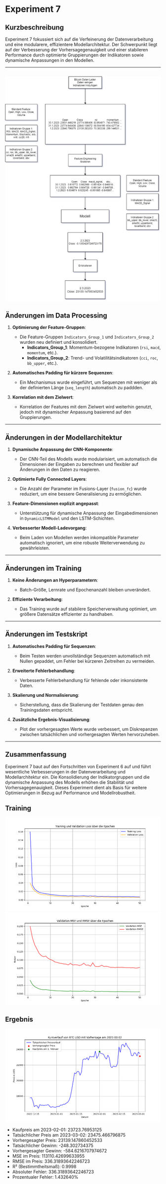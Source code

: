 # Experiment 7

## Kurzbeschreibung
Experiment 7 fokussiert sich auf die Verfeinerung der Datenverarbeitung und eine modularere, effizientere Modellarchitektur. Der Schwerpunkt liegt auf der Verbesserung der Vorhersagegenauigkeit und einer stabileren Performance durch optimierte Gruppierungen der Indikatoren sowie dynamische Anpassungen in den Modellen.

---
![alt text](Data/Models/Experiment7.jpg)
---

## Änderungen im Data Processing
1. **Optimierung der Feature-Gruppen**:
   - Die Feature-Gruppen `Indicators_Group_1` und `Indicators_Group_2` wurden neu definiert und konsolidiert.
     - **Indicators_Group_1**: Momentum-bezogene Indikatoren (`rsi`, `macd`, `momentum`, etc.).
     - **Indicators_Group_2**: Trend- und Volatilitätsindikatoren (`cci`, `roc`, `bb_upper`, etc.).

2. **Automatisches Padding für kürzere Sequenzen**:
   - Ein Mechanismus wurde eingeführt, um Sequenzen mit weniger als der definierten Länge (`seq_length`) automatisch zu paddden.

3. **Korrelation mit dem Zielwert**:
   - Korrelation der Features mit dem Zielwert wird weiterhin genutzt, jedoch mit dynamischer Anpassung basierend auf den Gruppierungen.

---

## Änderungen in der Modellarchitektur
1. **Dynamische Anpassung der CNN-Komponente**:
   - Der CNN-Teil des Modells wurde modularisiert, um automatisch die Dimensionen der Eingaben zu berechnen und flexibler auf Änderungen in den Daten zu reagieren.

2. **Optimierte Fully Connected Layers**:
   - Die Anzahl der Parameter im Fusions-Layer (`fusion_fc`) wurde reduziert, um eine bessere Generalisierung zu ermöglichen.

3. **Feature-Dimensionen explizit angepasst**:
   - Unterstützung für dynamische Anpassung der Eingabedimensionen in `DynamicLSTMModel` und den LSTM-Schichten.

4. **Verbesserter Modell-Ladevorgang**:
   - Beim Laden von Modellen werden inkompatible Parameter automatisch ignoriert, um eine robuste Weiterverwendung zu gewährleisten.

---

## Änderungen im Training
1. **Keine Änderungen an Hyperparametern**:
   - Batch-Größe, Lernrate und Epochenanzahl bleiben unverändert.

2. **Effiziente Verarbeitung**:
   - Das Training wurde auf stabilere Speicherverwaltung optimiert, um größere Datensätze effizienter zu handhaben.

---

## Änderungen im Testskript
1. **Automatisches Padding für Sequenzen**:
   - Beim Testen werden unvollständige Sequenzen automatisch mit Nullen gepaddet, um Fehler bei kürzeren Zeitreihen zu vermeiden.

2. **Erweiterte Fehlerbehandlung**:
   - Verbesserte Fehlerbehandlung für fehlende oder inkonsistente Daten.

3. **Skalierung und Normalisierung**:
   - Sicherstellung, dass die Skalierung der Testdaten genau den Trainingsdaten entspricht.

4. **Zusätzliche Ergebnis-Visualisierung**:
   - Plot der vorhergesagten Werte wurde verbessert, um Diskrepanzen zwischen tatsächlichen und vorhergesagten Werten hervorzuheben.

---

## Zusammenfassung
Experiment 7 baut auf den Fortschritten von Experiment 6 auf und führt wesentliche Verbesserungen in der Datenverarbeitung und Modellarchitektur ein. Die Konsolidierung der Indikatorgruppen und die dynamische Anpassung des Modells erhöhen die Stabilität und Vorhersagegenauigkeit. Dieses Experiment dient als Basis für weitere Optimierungen in Bezug auf Performance und Modellrobustheit.

## Training
![alt text](Data/Models/loss_plot.png)
![alt text](Data/Models/metrics_plot.png)

## Ergebnis
![alt text](Data/Models/experiment_7_ergebnis.png)
- Kaufpreis am 2023-02-01: 23723.76953125
- Tatsächlicher Preis am 2023-03-02: 23475.466796875
- Vorhergesagter Preis: 23139.147860452533
- Tatsächlicher Gewinn: -248.302734375
- Vorhergesagter Gewinn: -584.6216707974672
- MSE im Preis: 113110.42699633955
- RMSE im Preis: 336.31893642246723
- R² (Bestimmtheitsmaß): 0.9998
- Absoluter Fehler: 336.31893642246723
- Prozentualer Fehler: 1.432640%
